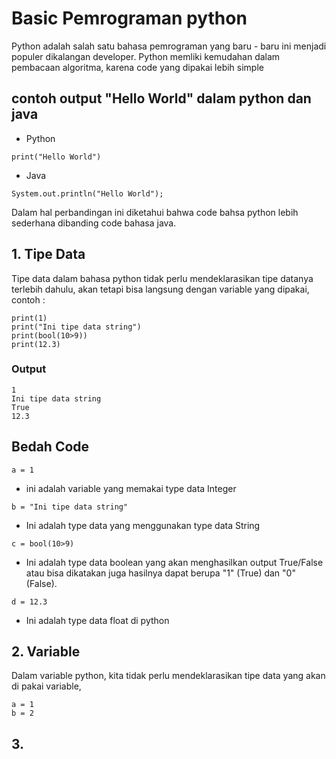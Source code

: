 # Basic Pemrograman python
 Python adalah salah satu bahasa pemrograman yang baru - baru ini menjadi populer dikalangan developer. Python memliki kemudahan dalam pembacaan algoritma, karena code yang dipakai lebih simple

## contoh output "Hello World" dalam python dan java
- Python
```
print("Hello World")
```

- Java
```
System.out.println("Hello World");
```
Dalam hal perbandingan ini diketahui bahwa code bahsa python lebih sederhana dibanding code bahasa java.

## 1. Tipe Data
Tipe data dalam bahasa python tidak perlu mendeklarasikan tipe datanya terlebih dahulu, akan tetapi bisa langsung dengan variable yang dipakai, contoh :
```
print(1) 
print("Ini tipe data string")
print(bool(10>9))
print(12.3)
```
### Output
```
1
Ini tipe data string
True
12.3
```
## Bedah Code
```
a = 1
```
- ini adalah variable yang memakai type data Integer
```
b = "Ini tipe data string"
```
- Ini adalah type data yang menggunakan type data String
```
c = bool(10>9)
```
- Ini adalah type data boolean yang akan menghasilkan output True/False atau bisa dikatakan juga hasilnya dapat berupa "1" (True) dan "0" (False).
```
d = 12.3
```
- Ini adalah type data float di python
## 2. Variable
Dalam variable python, kita tidak perlu mendeklarasikan tipe data yang akan di pakai variable, 
```
a = 1
b = 2
```

## 3. 